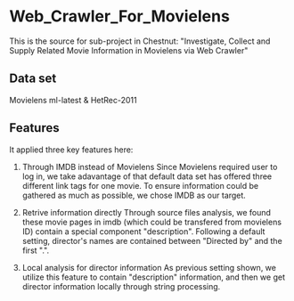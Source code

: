 # Web_Crawler_For_Movielens
This is the source for sub-project in Chestnut: "Investigate, Collect and Supply Related Movie Information in Movielens via Web Crawler"

## Data set 
Movielens ml-latest & HetRec-2011

## Features
It applied three key features here:

1. Through IMDB instead of Movielens
  Since Movielens required user to log in, we take adavantage of that default data set has offered three different link tags for one movie. To ensure information could be gathered as much as possible, we chose IMDB as our target.

2. Retrive information directly
  Through source files analysis, we found these movie pages in imdb (which could be transfered from movielens ID) contain a special component "description". Following a default setting, director's names are contained between "Directed by" and the first ".". 
  
3. Local analysis for director information
  As previous setting shown, we utilize this feature to contain "description" information, and then we get director information locally through string processing.
  
